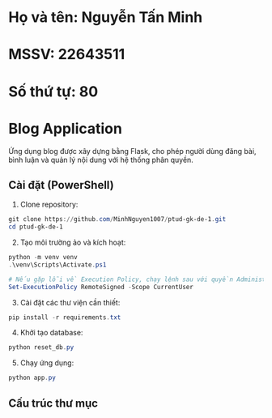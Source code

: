 # Họ và tên: Nguyễn Tấn Minh
# MSSV: 22643511
# Số thứ tự: 80


# Blog Application

Ứng dụng blog được xây dựng bằng Flask, cho phép người dùng đăng bài, bình luận và quản lý nội dung với hệ thống phân quyền.

## Cài đặt (PowerShell)

1. Clone repository:
```powershell
git clone https://github.com/MinhNguyen1007/ptud-gk-de-1.git
cd ptud-gk-de-1
```

2. Tạo môi trường ảo và kích hoạt:
```powershell
python -m venv venv
.\venv\Scripts\Activate.ps1

# Nếu gặp lỗi về Execution Policy, chạy lệnh sau với quyền Administrator:
Set-ExecutionPolicy RemoteSigned -Scope CurrentUser
```

3. Cài đặt các thư viện cần thiết:
```powershell
pip install -r requirements.txt
```

4. Khởi tạo database:
```powershell
python reset_db.py
```

5. Chạy ứng dụng:
```powershell
python app.py
```

## Cấu trúc thư mục

